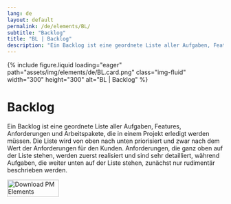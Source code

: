 ```yaml
---
lang: de
layout: default
permalink: /de/elements/BL/
subtitle: "Backlog"
title: "BL | Backlog"
description: "Ein Backlog ist eine geordnete Liste aller Aufgaben, Features, Anforderungen und Arbeitspakete, die in einem Projekt erledigt werden müssen. Die Liste wird von oben nach unten priorisiert und zwar nach dem Wert der Anforderungen für den Kunden. Anforderungen, die ganz oben auf der Liste stehen, werden zuerst realisiert und sind sehr detailliert, während Aufgaben, die weiter unten auf der Liste stehen, zunächst nur rudimentär beschrieben werden."
---
```


{% include figure.liquid loading="eager" path="assets/img/elements/de/BL.card.png" class="img-fluid" width="300" height="300" alt="BL | Backlog" %}

# Backlog

Ein Backlog ist eine geordnete Liste aller Aufgaben, Features, Anforderungen und Arbeitspakete, die in einem Projekt erledigt werden müssen. Die Liste wird von oben nach unten priorisiert und zwar nach dem Wert der Anforderungen für den Kunden. Anforderungen, die ganz oben auf der Liste stehen, werden zuerst realisiert und sind sehr detailliert, während Aufgaben, die weiter unten auf der Liste stehen, zunächst nur rudimentär beschrieben werden.

<a href="https://apps.apple.com/app/apple-store/id6738084498?pt=127441684&ct=website&mt=8">
  <img src="{{ "assets/img/en/appstore.png" | relative_url }}" width="120" height="40" alt="Download PM Elements">
</a>
